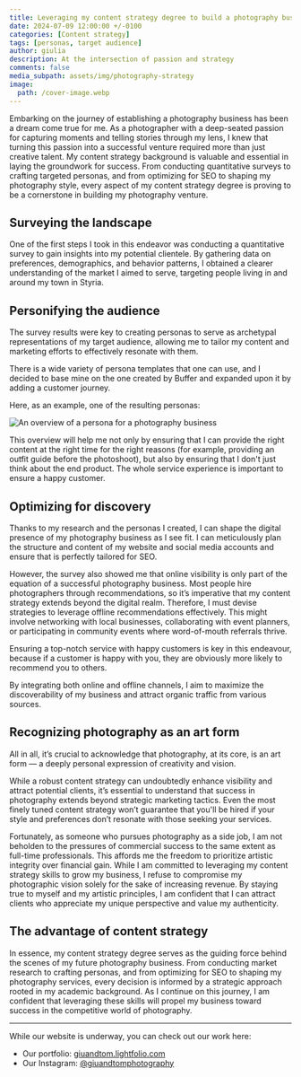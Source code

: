 ```yaml
---
title: Leveraging my content strategy degree to build a photography business
date: 2024-07-09 12:00:00 +/-0100
categories: [Content strategy]
tags: [personas, target audience]     
author: giulia
description: At the intersection of passion and strategy
comments: false
media_subpath: assets/img/photography-strategy
image:
  path: /cover-image.webp
---
```


Embarking on the journey of establishing a photography business has been a dream come true for me. As a photographer with a deep-seated passion for capturing moments and telling stories through my lens, I knew that turning this passion into a successful venture required more than just creative talent. My content strategy background is valuable and essential in laying the groundwork for success. From conducting quantitative surveys to crafting targeted personas, and from optimizing for SEO to shaping my photography style, every aspect of my content strategy degree is proving to be a cornerstone in building my photography venture.

## Surveying the landscape
One of the first steps I took in this endeavor was conducting a quantitative survey to gain insights into my potential clientele. By gathering data on preferences, demographics, and behavior patterns, I obtained a clearer understanding of the market I aimed to serve, targeting people living in and around my town in Styria. 

## Personifying the audience
The survey results were key to creating personas to serve as archetypal representations of my target audience, allowing me to tailor my content and marketing efforts to effectively resonate with them. 

There is a wide variety of persona templates that one can use, and I decided to base mine on the one created by Buffer and expanded upon it by adding a customer journey. 

Here, as an example, one of the resulting personas: 

![An overview of a persona for a photography business](/persona.jpg)

This overview will help me not only by ensuring that I can provide the right content at the right time for the right reasons (for example, providing an outfit guide before the photoshoot), but also by ensuring that I don't just think about the end product. The whole service experience is important to ensure a happy customer. 

## Optimizing for discovery
Thanks to my research and the personas I created, I can shape the digital presence of my photography business as I see fit. 
I can meticulously plan the structure and content of my website and social media accounts and ensure that is perfectly tailored for SEO. 

However, the survey also showed me that online visibility is only part of the equation of a successful photography business. Most people hire photographers through recommendations, so it’s imperative that my content strategy extends beyond the digital realm. Therefore, I must devise strategies to leverage offline recommendations effectively. This might involve networking with local businesses, collaborating with event planners, or participating in community events where word-of-mouth referrals thrive. 

Ensuring a top-notch service with happy customers is key in this endeavour, because if a customer is happy with you, they are obviously more likely to recommend you to others. 

By integrating both online and offline channels, I aim to maximize the discoverability of my business and attract organic traffic from various sources. 

## Recognizing photography as an art form
All in all, it’s crucial to acknowledge that photography, at its core, is an art form — a deeply personal expression of creativity and vision. 

While a robust content strategy can undoubtedly enhance visibility and attract potential clients, it’s essential to understand that success in photography extends beyond strategic marketing tactics. Even the most finely tuned content strategy won’t guarantee that you'll be hired if your style and preferences don’t resonate with those seeking your services. 

Fortunately, as someone who pursues photography as a side job, I am not beholden to the pressures of commercial success to the same extent as full-time professionals. This affords me the freedom to prioritize artistic integrity over financial gain. While I am committed to leveraging my content strategy skills to grow my business, I refuse to compromise my photographic vision solely for the sake of increasing revenue. By staying true to myself and my artistic principles, I am confident that I can attract clients who appreciate my unique perspective and value my authenticity.

## The advantage of content strategy
In essence, my content strategy degree serves as the guiding force behind the scenes of my future photography business. From conducting market research to crafting personas, and from optimizing for SEO to shaping my photography services, every decision is informed by a strategic approach rooted in my academic background. As I continue on this journey, I am confident that leveraging these skills will propel my business toward success in the competitive world of photography.

---

While our website is underway, you can check out our work here: 
- Our portfolio: [giuandtom.lightfolio.com](https://giuandtom.lightfolio.com/)
- Our Instagram: [@giuandtomphotography](https://www.instagram.com/giuandtomphotography)